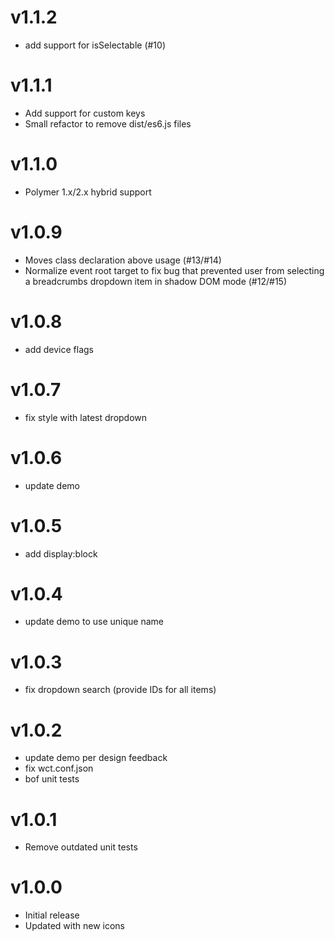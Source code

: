 v1.1.2
==================
* add support for isSelectable (#10)

v1.1.1
==================
* Add support for custom keys
* Small refactor to remove dist/es6.js files

v1.1.0
==================
* Polymer 1.x/2.x hybrid support

v1.0.9
==================
* Moves class declaration above usage (#13/#14)
* Normalize event root target to fix bug that prevented user from selecting
a breadcrumbs dropdown item in shadow DOM mode (#12/#15)

v1.0.8
==================
* add device flags

v1.0.7
==================
* fix style with latest dropdown

v1.0.6
==================
* update demo

v1.0.5
==================
* add display:block

v1.0.4
==================
* update demo to use unique name

v1.0.3
==================
* fix dropdown search (provide IDs for all items)

v1.0.2
==================
* update demo per design feedback
* fix wct.conf.json
* bof unit tests

v1.0.1
==================
* Remove outdated unit tests

v1.0.0
==================
* Initial release
* Updated with new icons
